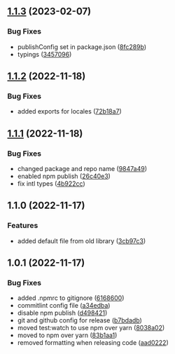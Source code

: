 

## [1.1.3](https://github.com/jordanmonier/yup-intl-validator/compare/1.1.2...1.1.3) (2023-02-07)


### Bug Fixes

* publishConfig set in package.json ([8fc289b](https://github.com/jordanmonier/yup-intl-validator/commit/8fc289baa0300bba9b9d8e4dfba1064042110094))
* typings ([3457096](https://github.com/jordanmonier/yup-intl-validator/commit/3457096a5c7cbc4e3ff6c84190c6e0ff4a69bb50))

## [1.1.2](https://github.com/jordanmonier/yup-intl-validator/compare/1.1.1...1.1.2) (2022-11-18)


### Bug Fixes

* added exports for locales ([72b18a7](https://github.com/jordanmonier/yup-intl-validator/commit/72b18a75381563400ea73f0996ce22be1efacb60))

## [1.1.1](https://github.com/jordanmonier/yup-intl-validator/compare/1.1.0...1.1.1) (2022-11-18)


### Bug Fixes

* changed package and repo name ([9847a49](https://github.com/jordanmonier/yup-intl-validator/commit/9847a49edc53d94f094f2670949bce9e376eb94c))
* enabled npm publish ([26c40e3](https://github.com/jordanmonier/yup-intl-validator/commit/26c40e331e3d5a98a32bf66defc47bf34a123882))
* fix intl types ([4b922cc](https://github.com/jordanmonier/yup-intl-validator/commit/4b922ccab07e300ff41499a86a92f35e236bc5ba))

## 1.1.0 (2022-11-17)


### Features

* added default file from old library ([3cb97c3](https://github.com/jordanmonier/package-template/commit/3cb97c3ea279f0db824fc02257629db8d1b318a1))

## 1.0.1 (2022-11-17)


### Bug Fixes

* added .npmrc to gitignore ([6168600](https://github.com/jordanmonier/package-template/commit/61686005dd5b4d70e4c7c706cb0eb7fe68bf034c))
* commitlint config file ([a34edba](https://github.com/jordanmonier/package-template/commit/a34edba3f60a83aa164ff9f2a33a64b7f775895d))
* disable npm publish ([d498421](https://github.com/jordanmonier/package-template/commit/d498421f48c44b490ce9517bbe7ea8a2a39ccc88))
* git and github config for release ([b7bdadb](https://github.com/jordanmonier/package-template/commit/b7bdadb6f009ab53ae725f9667222df025ef4aff))
* moved test:watch to use npm over yarn ([8038a02](https://github.com/jordanmonier/package-template/commit/8038a02c194811bc21ba7fbb1b2acd412dbf9cb1))
* moved to npm over yarn ([83b1aa1](https://github.com/jordanmonier/package-template/commit/83b1aa1d9bc0b2053ae796a83cb569f46e152cc8))
* removed formatting when releasing code ([aad0222](https://github.com/jordanmonier/package-template/commit/aad0222530ba7136b5dff1541d88ba9325cced15))